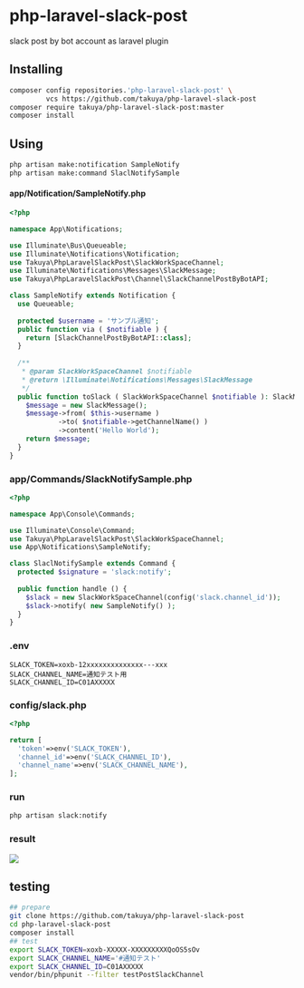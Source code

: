 # php-laravel-slack-post
slack post by bot account as laravel plugin


## Installing

```sh
composer config repositories.'php-laravel-slack-post' \
         vcs https://github.com/takuya/php-laravel-slack-post  
composer require takuya/php-laravel-slack-post:master
composer install 
```
## Using 
```sh
php artisan make:notification SampleNotify
php artisan make:command SlaclNotifySample
```
#### app/Notification/SampleNotify.php
```php
<?php

namespace App\Notifications;

use Illuminate\Bus\Queueable;
use Illuminate\Notifications\Notification;
use Takuya\PhpLaravelSlackPost\SlackWorkSpaceChannel;
use Illuminate\Notifications\Messages\SlackMessage;
use Takuya\PhpLaravelSlackPost\Channel\SlackChannelPostByBotAPI;

class SampleNotify extends Notification {
  use Queueable;
  
  protected $username = 'サンプル通知';
  public function via ( $notifiable ) {
    return [SlackChannelPostByBotAPI::class];
  }
  
  /**
   * @param SlackWorkSpaceChannel $notifiable
   * @return \Illuminate\Notifications\Messages\SlackMessage
   */
  public function toSlack ( SlackWorkSpaceChannel $notifiable ): SlackMessage {
    $message = new SlackMessage();
    $message->from( $this->username )
            ->to( $notifiable->getChannelName() )
            ->content('Hello World');
    return $message;
  }
}
```
### app/Commands/SlackNotifySample.php

```php
<?php

namespace App\Console\Commands;

use Illuminate\Console\Command;
use Takuya\PhpLaravelSlackPost\SlackWorkSpaceChannel;
use App\Notifications\SampleNotify;

class SlaclNotifySample extends Command {
  protected $signature = 'slack:notify';
  
  public function handle () {
    $slack = new SlackWorkSpaceChannel(config('slack.channel_id'));
    $slack->notify( new SampleNotify() );
  }
}
```
### .env
```
SLACK_TOKEN=xoxb-12xxxxxxxxxxxxxx---xxx
SLACK_CHANNEL_NAME=通知テスト用
SLACK_CHANNEL_ID=C01AXXXXX
```
### config/slack.php
```php
<?php

return [
  'token'=>env('SLACK_TOKEN'),
  'channel_id'=>env('SLACK_CHANNEL_ID'),
  'channel_name'=>env('SLACK_CHANNEL_NAME'),
];
```
### run
```sh
php artisan slack:notify
```

### result 

![](https://user-images.githubusercontent.com/55338/184298814-74c1e7dd-46e0-407b-9722-a29e93eb093b.png)

## testing 
```sh
## prepare
git clone https://github.com/takuya/php-laravel-slack-post
cd php-laravel-slack-post
composer install
## test
export SLACK_TOKEN=xoxb-XXXXX-XXXXXXXXXQoOS5sOv
export SLACK_CHANNEL_NAME='#通知テスト'
export SLACK_CHANNEL_ID=C01AXXXXX
vendor/bin/phpunit --filter testPostSlackChannel     
```


